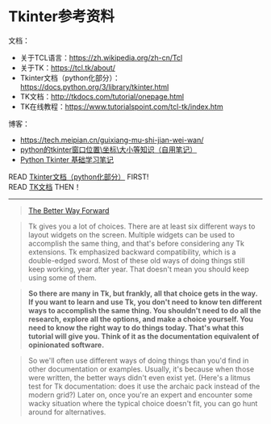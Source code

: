 # Tkinter参考资料

文档：
* 关于TCL语言：https://zh.wikipedia.org/zh-cn/Tcl
* 关于TK：https://tcl.tk/about/
* Tkinter文档（python化部分）：https://docs.python.org/3/library/tkinter.html
* TK文档：http://tkdocs.com/tutorial/onepage.html
* TK在线教程：https://www.tutorialspoint.com/tcl-tk/index.htm

博客：
* https://tech.meipian.cn/guixiang-mu-shi-jian-wei-wan/
* [python的tkinter窗口位置\坐标\大小等知识（自用笔记）](https://blog.csdn.net/qq_42402648/article/details/109822589?utm_medium=distribute.pc_relevant.none-task-blog-2~default~baidujs_baidulandingword~default-1.pc_relevant_paycolumn_v3&spm=1001.2101.3001.4242.2&utm_relevant_index=4)
* [Python Tkinter 基础学习笔记](https://www.cnblogs.com/wbyixx/p/11987250.html)


READ [Tkinter文档（python化部分）](https://docs.python.org/3/library/tkinter.html) FIRST!  
READ [TK文档](http://tkdocs.com/tutorial/onepage.html) THEN！

---

>[The Better Way Forward](http://tkdocs.com/tutorial/onepage.html)

>Tk gives you a lot of choices. There are at least six different ways to layout widgets on the screen. Multiple widgets can be used to accomplish the same thing, and that's before considering any Tk extensions. Tk emphasized backward compatibility, which is a double-edged sword. Most of these old ways of doing things still keep working, year after year. That doesn't mean you should keep using some of them.

>**So there are many in Tk, but frankly, all that choice gets in the way. If you want to learn and use Tk, you don't need to know ten different ways to accomplish the same thing. You shouldn't need to do all the research, explore all the options, and make a choice yourself. You need to know the right way to do things today. That's what this tutorial will give you. Think of it as the documentation equivalent of opinionated software.**

>So we'll often use different ways of doing things than you'd find in other documentation or examples. Usually, it's because when those were written, the better ways didn't even exist yet. (Here's a litmus test for Tk documentation: does it use the archaic pack instead of the modern grid?) Later on, once you're an expert and encounter some wacky situation where the typical choice doesn't fit, you can go hunt around for alternatives.
